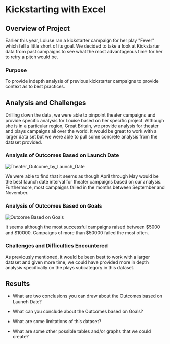 

# Kickstarting with Excel

## Overview of Project

Earlier this year, Loiuse ran a kickstarter campaign for her play "Fever" which fell a little short of its goal. We decided to take a look at Kickstarter data from past campaigns to see what the most advantageous time for her to retry a pitch would be. 

### Purpose

To provide indepth analysis of previous kickstarter campaigns to provide context as to best practices.

## Analysis and Challenges

Drilling down the data, we were able to pinpoint theater campaigns and provide specific analysis for Louise based on her specific project. Although she is in a particular region, Great Britain, we provide analysis for theater and plays campaigns all over the world. It would be great to work with a larger data set but we were able to pull some concrete analysis from the dataset provided.

### Analysis of Outcomes Based on Launch Date

![Theater_Outcome_by_Launch_Date](https://user-images.githubusercontent.com/104734224/172078538-f7ebc584-be27-4b41-879a-9f62318f3889.png)

We were able to find that it seems as though April through May would be the best launch date interval for theater campaigns based on our analysis. Furthermore, most campaigns failed in the months between September and November. 

### Analysis of Outcomes Based on Goals

![Outcome Based on Goals](https://user-images.githubusercontent.com/104734224/172078685-9efd15ca-21a4-47e1-8714-1df5fd8d5a52.png)

It seems although the most successful campaigns raised between $5000 and $10000. Campaigns of more than $50000 failed the most often. 

### Challenges and Difficulties Encountered

As previously mentioned, it would be been best to work with a larger dataset and given more time, we could have provided more in depth analysis specifically on the plays subcategory in this dataset. 

## Results

- What are two conclusions you can draw about the Outcomes based on Launch Date?


- What can you conclude about the Outcomes based on Goals?

- What are some limitations of this dataset?

- What are some other possible tables and/or graphs that we could create?
